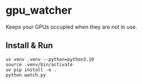 # gpu_watcher
Keeps your GPUs occupied when they are not in use.

## Install & Run

```
uv venv .venv --python=python3.10
source .venv/bin/activate
uv pip install -e .
python watch.py
```

